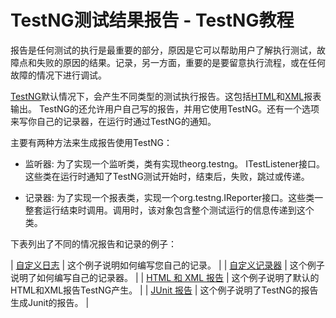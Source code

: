 # TestNG测试结果报告 - TestNG教程

报告是任何测试的执行是最重要的部分，原因是它可以帮助用户了解执行测试，故障点和失败的原因的结果。记录，另一方面，重要的是要留意执行流程，或在任何故障的情况下进行调试。

[TestNG](http://www.yiibai.com/html/testng)默认情况下，会产生不同类型的测试执行报告。这包括[HTML](http://www.yiibai.com/html/html)和[XML](http://www.yiibai.com/html/xml)报表输出。 TestNG的还允许用户自己写的报告，并用它使用TestNG。还有一个选项来写你自己的记录器，在运行时通过TestNG的通知。

主要有两种方法来生成报告使用TestNG：

*   监听器: 为了实现一个监听类，类有实现theorg.testng。 ITestListener接口。这些类在运行时通知了TestNG测试开始时，结束后，失败，跳过或传递。

*   记录器: 为了实现一个报表类，实现一个org.testng.IReporter接口。这些类一整套运行结束时调用。调用时，该对象包含整个测试运行的信息传递到这个类。

下表列出了不同的情况报告和记录的例子：

| [自定义日志](http://www.yiibai.com/html/testng/2013/0916306.html?1379328934) | 这个例子说明如何编写您自己的记录。 |
| [自定义记录器](http://www.yiibai.com/html/testng/2013/0916307.html?1379328938) | 这个例子说明了如何编写自己的记录器。 |
| [HTML 和 XML 报告](http://www.yiibai.com/html/testng/2013/0916308.html?1379328942) | 这个例子说明了默认的HTML和XML报告TestNG产生。 |
| [JUnit 报告](http://www.yiibai.com/html/testng/2013/0916309.html?1379328945) | 这个例子说明了TestNG的报告生成Junit的报告。 |

